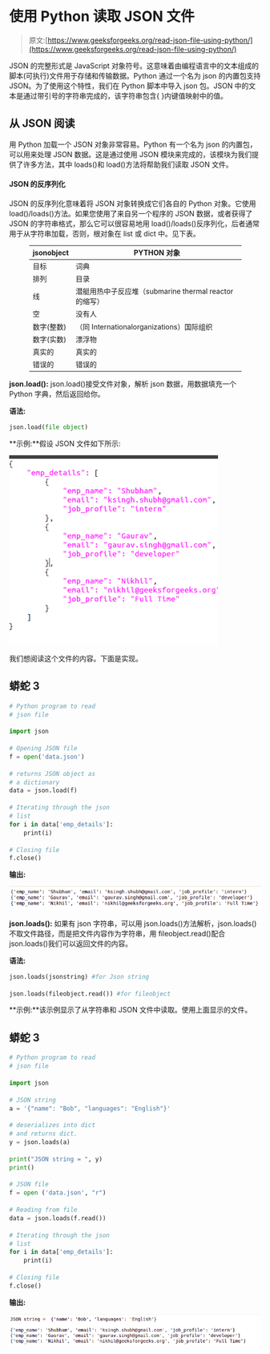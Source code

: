 # 使用 Python 读取 JSON 文件

> 原文:[https://www.geeksforgeeks.org/read-json-file-using-python/](https://www.geeksforgeeks.org/read-json-file-using-python/)

JSON 的完整形式是 JavaScript 对象符号。这意味着由编程语言中的文本组成的脚本(可执行)文件用于存储和传输数据。Python 通过一个名为 json 的内置包支持 JSON。为了使用这个特性，我们在 Python 脚本中导入 json 包。JSON 中的文本是通过带引号的字符串完成的，该字符串包含{ }内键值映射中的值。

## 从 JSON 阅读

用 Python 加载一个 JSON 对象非常容易。Python 有一个名为 json 的内置包，可以用来处理 JSON 数据。这是通过使用 JSON 模块来完成的，该模块为我们提供了许多方法，其中 loads()和 load()方法将帮助我们读取 JSON 文件。

#### JSON 的反序列化

JSON 的反序列化意味着将 JSON 对象转换成它们各自的 Python 对象。它使用 load()/loads()方法。如果您使用了来自另一个程序的 JSON 数据，或者获得了 JSON 的字符串格式，那么它可以很容易地用 load()/loads()反序列化，后者通常用于从字符串加载，否则，根对象在 list 或 dict 中。见下表。

<figure class="table">

| jsonobject | PYTHON 对象 |
| --- | --- |
| 目标 | 词典 |
| 排列 | 目录 |
| 线 | 潜艇用热中子反应堆（submarine thermal reactor 的缩写） |
| 空 | 没有人 |
| 数字(整数) | （同 Internationalorganizations）国际组织 |
| 数字(实数) | 漂浮物 |
| 真实的 | 真实的 |
| 错误的 | 错误的 |

</figure>

**json.load():** json.load()接受文件对象，解析 json 数据，用数据填充一个 Python 字典，然后返回给你。

**语法:**

```py
json.load(file object)
```

**示例:**假设 JSON 文件如下所示:

![python-json](img/f729562dc982c82c00e0bf2673641330.png)

我们想阅读这个文件的内容。下面是实现。

## 蟒蛇 3

```py
# Python program to read
# json file

import json

# Opening JSON file
f = open('data.json')

# returns JSON object as
# a dictionary
data = json.load(f)

# Iterating through the json
# list
for i in data['emp_details']:
    print(i)

# Closing file
f.close()
```

**输出:**

![python-read-json-output](img/62dabaa68e7418e7f4ef5003c596674d.png)

**json.loads():** 如果有 json 字符串，可以用 json.loads()方法解析，json.loads()不取文件路径，而是把文件内容作为字符串，用 fileobject.read()配合 json.loads()我们可以返回文件的内容。

**语法:**

```py
json.loads(jsonstring) #for Json string

json.loads(fileobject.read()) #for fileobject
```

**示例:**该示例显示了从字符串和 JSON 文件中读取。使用上面显示的文件。

## 蟒蛇 3

```py
# Python program to read
# json file

import json

# JSON string
a = '{"name": "Bob", "languages": "English"}'

# deserializes into dict
# and returns dict.
y = json.loads(a)

print("JSON string = ", y)
print()

# JSON file
f = open ('data.json', "r")

# Reading from file
data = json.loads(f.read())

# Iterating through the json
# list
for i in data['emp_details']:
    print(i)

# Closing file
f.close()
```

**输出:**

![python-read-json-output](img/c8e4d8ef31042153b0c1d99c12808d0a.png)